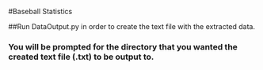 #Baseball Statistics

##Run DataOutput.py in order to create the text file with the extracted data.
### You will be prompted for the directory that you wanted the created text file (.txt) to be output to.
